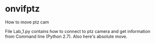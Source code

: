 # onvifptz
How to move ptz cam 

File Lab_1.py contains how to connect to ptz camera and get information from Command line (Python 2.7). Also here's absolute move.
